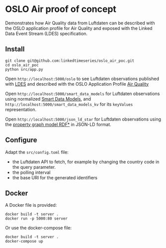 # OSLO Air proof of concept

Demonstrates how Air Quality data from Luftdaten can be described with the OSLO application profile for Air Quality and exposed with the Linked Data Event Stream (LDES) specification.
## Install

```
git clone git@github.com:linkedtimeseries/oslo_air_poc.git
cd oslo_air_poc
python src/app.py
```

Open `http://localhost:5000/oslo` to see Luftdaten observations published with [LDES](https://w3id.org/ldes/specification) and described with the OSLO Application Profile [Air Quality](https://purl.eu/doc/applicationprofile/AirAndWater/Air/)

Open `http://localhost:5000/smart_data_models` for Luftdaten observations using normalized [Smart Data Models](https://smartdatamodels.org/), and 
 `http://localhost:5000/smart_data_models_kv` for its `keyValues` representation.

Open `http://localhost:5000/json_ld_star` for Luftdaten observations using the [property graph model RDF*](https://json-ld.github.io/json-ld-star/) in JSON-LD format.

## Configure

Adapt the `src/config.toml` file:
- the Luftdaten API to fetch, for example by changing the country code in the query parameter.
- the polling interval
- the base URI for the generated identifiers

## Docker

A Docker file is provided:

```
docker build -t server .
docker run -p 5000:80 server
```

Or use the docker-compose file:
```
docker build -t server .
docker-compose up
```